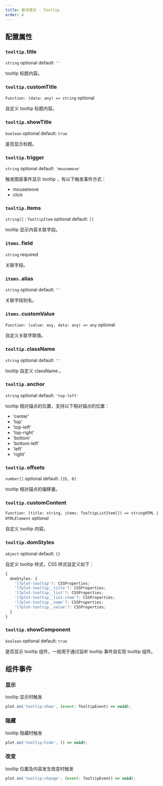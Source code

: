 ```yaml
---
title: 悬浮提示 - Tooltip
order: 4
---
```


## 配置属性

### `tooltip.`title

`string` optional default: `''`

tooltip 标题内容。

### `tooltip.`customTitle

`Function: (data: any) => string` optional

自定义 tooltip 标题内容。

### `tooltip.`showTitle

`boolean` optional default: `true`

是否显示标题。

### `tooltip.`trigger

`string` optional default: `'mousemove'`

触发图层事件显示 tooltip ，有以下触发事件方式：

*   mousemove
*   click

### `tooltip.`items

`string[]｜TooltipItem` optional default: `[]`

tooltip 显示内容关联字段。

### `items.`field

`string` required

关联字段。

### `items.`alias

`string` optional default: `''`

关联字段别名。

### `items.`customValue

`Function: (value: any, data: any) => any` optional

自定义关联字取值。

### `tooltip.`className

`string` optional default: `''`

tooltip 自定义 className 。

### `tooltip.`anchor

`string` optional default: `'top-left'`

tooltip 相对锚点的位置，支持以下相对锚点的位置：

*   'center'
*   'top'
*   'top-left'
*   'top-right'
*   'bottom'
*   'bottom-left'
*   'left'
*   'right'

### `tooltip.`offsets

`number[]` optional default: `[15, 0]`

tooltip 相对锚点的偏移量。

### `tooltip.`customContent

`Function: (title: string, items: TooltipListItem[]) => stringHTML | HTMLElement` optional

自定义 tooltip 内容。

### `tooltip.`domStyles

`object` optional default: `{}`

自定义 tooltip 样式，CSS 样式自定义如下：

```ts
{
  domStyles: {
    'l7plot-tooltip'?: CSSProperties;
    'l7plot-tooltip__title'?: CSSProperties;
    'l7plot-tooltip__list'?: CSSProperties;
    'l7plot-tooltip__list-item'?: CSSProperties;
    'l7plot-tooltip__name'?: CSSProperties;
    'l7plot-tooltip__value'?: CSSProperties;
  }
}
```

### `tooltip.`showComponent

`boolean` optional default: `true`

是否显示 tooltip 组件，一般用于通过监听 tooltip 事件自实现 tooltip 组件。

## 组件事件

### 显示

tooltip 显示时触发

```js
plot.on('tooltip:show', (event: TooltipEvent) => void);
```

### 隐藏

tooltip 隐藏时触发

```js
plot.on('tooltip:hide', () => void);
```

### 改变

tooltip 位置及内容发生改变时触发

```js
plot.on('tooltip:change', (event: TooltipEvent) => void);
```
